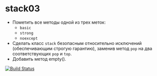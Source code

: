 # stack03

- Пометить все методы одной из трех меток:
  - `basic`
  - `strong`
  - `noexcept`
- Сделать класс `stack` безопасным относительно исключений (обеспечивающим строгую гарантию), заменив метод `pop` на два соответствующих `pop` и `top`.
- Добавить метод empty().




[![Build Status](https://travis-ci.org/yanaxgrishkova/stack02.svg?branch=master)](https://travis-ci.org/yanaxgrishkova/stack02)
